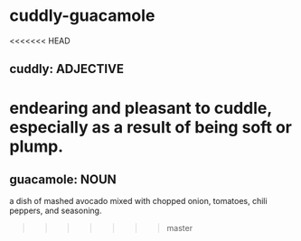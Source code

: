 # cuddly-guacamole

<<<<<<< HEAD
## cuddly: ADJECTIVE
endearing and pleasant to cuddle, especially as a result of being soft or plump.
=======
## guacamole: NOUN
a dish of mashed avocado mixed with chopped onion, tomatoes, chili peppers, and seasoning.
>>>>>>> master
